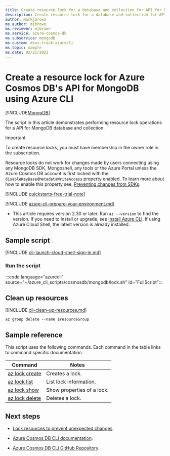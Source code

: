 ```yaml
---
title: Create resource lock for a database and collection for API for MongoDB for Azure Cosmos DB
description: Create resource lock for a database and collection for API for MongoDB for Azure Cosmos DB
author: markjbrown
ms.author: mjbrown
ms.reviewer: mjbrown
ms.service: azure-cosmos-db
ms.subservice: mongodb
ms.custom: devx-track-azurecli
ms.topic: sample
ms.date: 02/21/2022
---
```


# Create a resource lock for Azure Cosmos DB's API for MongoDB using Azure CLI

[!INCLUDE[MongoDB](~/reusable-content/ce-skilling/azure/includes/cosmos-db/includes/appliesto-mongodb.md)]

The script in this article demonstrates performing resource lock operations for a API for MongoDB database and collection.

> [!IMPORTANT]
>
> To create resource locks, you must have membership in the owner role in the subscription.
>
> Resource locks do not work for changes made by users connecting using any MongoDB SDK, Mongoshell, any tools or the Azure Portal unless the Azure Cosmos DB account is first locked with the `disableKeyBasedMetadataWriteAccess` property enabled. To learn more about how to enable this property see, [Preventing changes from SDKs](../../../role-based-access-control.md#prevent-sdk-changes).

[!INCLUDE [quickstarts-free-trial-note](~/reusable-content/ce-skilling/azure/includes/quickstarts-free-trial-note.md)]

[!INCLUDE [azure-cli-prepare-your-environment.md](~/reusable-content/azure-cli/azure-cli-prepare-your-environment.md)]

- This article requires version 2.30 or later. Run `az --version` to find the version. If you need to install or upgrade, see [Install Azure CLI](/cli/azure/install-azure-cli). If using Azure Cloud Shell, the latest version is already installed.

## Sample script

[!INCLUDE [cli-launch-cloud-shell-sign-in.md](~/reusable-content/ce-skilling/azure/includes/cli-launch-cloud-shell-sign-in.md)]

### Run the script

:::code language="azurecli" source="~/azure_cli_scripts/cosmosdb/mongodb/lock.sh" id="FullScript":::

## Clean up resources

[!INCLUDE [cli-clean-up-resources.md](~/reusable-content/ce-skilling/azure/includes/cli-clean-up-resources.md)]

```azurecli
az group delete --name $resourceGroup
```

## Sample reference

This script uses the following commands. Each command in the table links to command specific documentation.

| Command | Notes |
|---|---|
| [az lock create](/cli/azure/lock#az-lock-create) | Creates a lock. |
| [az lock list](/cli/azure/lock#az-lock-list) | List lock information. |
| [az lock show](/cli/azure/lock#az-lock-show) | Show properties of a lock. |
| [az lock delete](/cli/azure/lock#az-lock-delete) | Deletes a lock. |

## Next steps

- [Lock resources to prevent unexpected changes](/azure/azure-resource-manager/management/lock-resources)

- [Azure Cosmos DB CLI documentation](/cli/azure/cosmosdb).

- [Azure Cosmos DB CLI GitHub Repository](https://github.com/Azure-Samples/azure-cli-samples/tree/master/cosmosdb).

